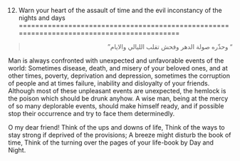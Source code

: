 12) Warn your heart of the assault of time and the evil inconstancy of the nights and days
==========================================================================================

<blockquote dir="rtl">
  <p>
“ وحذّره صولة الدهر وفحش تقلب الليالي والايام”
  </p>
</blockquote>

Man is always confronted with unexpected and unfavorable events of the
world: Sometimes disease, death, and misery of your beloved ones, and at
other times, poverty, deprivation and depression, sometimes the
corruption of people and at times failure, inability and disloyalty of
your friends. Although most of these unpleasant events are unexpected,
the hemlock is the poison which should be drunk anyhow. A wise man,
being at the mercy of so many deplorable events, should make himself
ready, and if possible stop their occurrence and try to face them
determinedly.

O my dear friend! Think of the ups and downs of life,
Think of the ways to stay strong if deprived of the provisions;
A breeze might disturb the book of time,
Think of the turning over the pages of your life-book by Day and Night.


